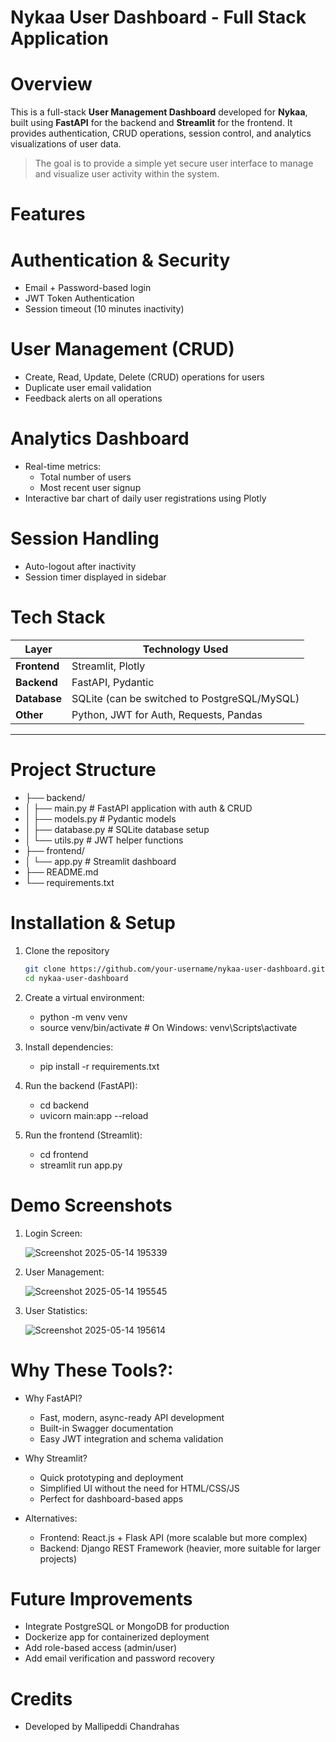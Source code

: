 # Nykaa User Dashboard - Full Stack Application

# Overview

This is a full-stack **User Management Dashboard** developed for **Nykaa**, built using **FastAPI** for the backend and **Streamlit** for the frontend. It provides authentication, CRUD operations, session control, and analytics visualizations of user data.

> The goal is to provide a simple yet secure user interface to manage and visualize user activity within the system.

# Features

# Authentication & Security
- Email + Password-based login
- JWT Token Authentication
- Session timeout (10 minutes inactivity)

# User Management (CRUD)
- Create, Read, Update, Delete (CRUD) operations for users
- Duplicate user email validation
- Feedback alerts on all operations

# Analytics Dashboard
- Real-time metrics:
  - Total number of users
  - Most recent user signup
- Interactive bar chart of daily user registrations using Plotly

# Session Handling
- Auto-logout after inactivity
- Session timer displayed in sidebar

# Tech Stack

| Layer       | Technology Used |
|-------------|-----------------|
| **Frontend**| Streamlit, Plotly |
| **Backend** | FastAPI, Pydantic |
| **Database**| SQLite (can be switched to PostgreSQL/MySQL) |
| **Other**   | Python, JWT for Auth, Requests, Pandas |

---

# Project Structure
- ├── backend/
- │ ├── main.py # FastAPI application with auth & CRUD
- │ ├── models.py # Pydantic models
- │ ├── database.py # SQLite database setup
- │ └── utils.py # JWT helper functions
- ├── frontend/
- │ └── app.py # Streamlit dashboard
- ├── README.md
- └── requirements.txt

# Installation & Setup

1. Clone the repository
   ```bash
   git clone https://github.com/your-username/nykaa-user-dashboard.git
   cd nykaa-user-dashboard
   
2. Create a virtual environment:
   - python -m venv venv
   - source venv/bin/activate  # On Windows: venv\Scripts\activate
   
3. Install dependencies:
   - pip install -r requirements.txt
   
4. Run the backend (FastAPI):
   - cd backend
   - uvicorn main:app --reload
   
5. Run the frontend (Streamlit):
   - cd frontend
   - streamlit run app.py

# Demo Screenshots

1. Login Screen:
   
   ![Screenshot 2025-05-14 195339](https://github.com/user-attachments/assets/73dc00ce-b647-4923-80c2-b2e51b1b0d7d)


3. User Management:
   
   ![Screenshot 2025-05-14 195545](https://github.com/user-attachments/assets/f0e1b625-587e-42d8-bc37-8f4711bb3aca)


5. User Statistics:
   
   ![Screenshot 2025-05-14 195614](https://github.com/user-attachments/assets/4fabde2e-e36e-4974-9341-b3918ca463b1)


# Why These Tools?:
 - Why FastAPI?
   - Fast, modern, async-ready API development
   - Built-in Swagger documentation
   - Easy JWT integration and schema validation
     
 - Why Streamlit?
   - Quick prototyping and deployment
   - Simplified UI without the need for HTML/CSS/JS
   - Perfect for dashboard-based apps
   
 - Alternatives:
   - Frontend: React.js + Flask API (more scalable but more complex)
   - Backend: Django REST Framework (heavier, more suitable for larger projects)

# Future Improvements
 - Integrate PostgreSQL or MongoDB for production
 - Dockerize app for containerized deployment
 - Add role-based access (admin/user)
 - Add email verification and password recovery

# Credits
- Developed by Mallipeddi Chandrahas



   






